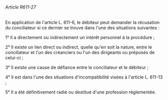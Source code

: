 ###### Article R611-27

En application de l'article L. 611-6, le débiteur peut demander la récusation du conciliateur si ce dernier se trouve dans l'une des situations suivantes :

1° Il a directement ou indirectement un intérêt personnel à la procédure ;

2° Il existe un lien direct ou indirect, quelle qu'en soit la nature, entre le conciliateur et l'un des créanciers ou l'un des dirigeants ou préposés de celui-ci ;

3° Il existe une cause de défiance entre le conciliateur et le débiteur ;

4° Il est dans l'une des situations d'incompatibilité visées à l'article L. 611-13 ;

5° Il a été définitivement radié ou destitué d'une profession réglementée.

